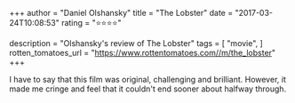 +++
author = "Daniel Olshansky"
title = "The Lobster"
date = "2017-03-24T10:08:53"
rating = "⭐⭐⭐⭐"

description = "Olshansky's review of The Lobster"
tags = [
    "movie",
]
rotten_tomatoes_url = "https://www.rottentomatoes.com//m/the_lobster"
+++

I have to say that this film was original, challenging and brilliant. However, it made me cringe and feel that it couldn't end sooner about halfway through.
